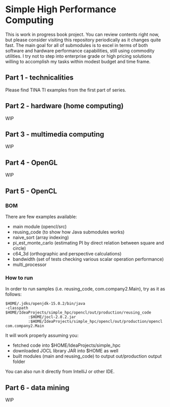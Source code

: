 # Simple High Performance Computing

This is work in progress book project. You can review contents right now, but  please consider visiting this 
repository periodically as it changes quite fast. The main goal for all of submodules is to excel in terms of both 
software and hardware performance capabilities, still using commodity utilities. I try not to step into enterprise 
grade or high pricing solutions willing to accomplish my tasks within modest budget and time frame.

## Part 1 - technicalities
Please find TINA TI examples from the first part of series.

## Part 2 - hardware (home computing)
WIP

## Part 3 - multimedia computing
WIP

## Part 4 -  OpenGL
WIP

## Part 5 -  OpenCL

### BOM

There are few examples available:
- main module (opencl/src)
- reusing_code (to show how Java submodules works)
- naive_sort (array indexing)
- pi_est_monte_carlo (estimating PI by direct relation between square and circle)
- c64_3d (orthographic and perspective calculations)
- bandwidth (set of tests checking various scalar operation performance)
- multi_processor

### How to run

In order to run samples (i.e. reusing_code, com.company2.Main), try as it as follows:

```
$HOME/.jdks/openjdk-15.0.2/bin/java 
-classpath $HOME/IdeaProjects/simple_hpc/opencl/out/production/reusing_code
          :$HOME/jocl-2.0.2.jar
          :$HOME/IdeaProjects/simple_hpc/opencl/out/production/opencl com.company2.Main
```

It will work properly assuming you:
- fetched code into $HOME/IdeaProjects/simple_hpc
- downloaded JOCL library JAR into $HOME as well
- built modules (main and reusing_code) to output out/production output folder

You can also run it directly from IntelliJ or other IDE.


## Part 6 - data mining
WIP

